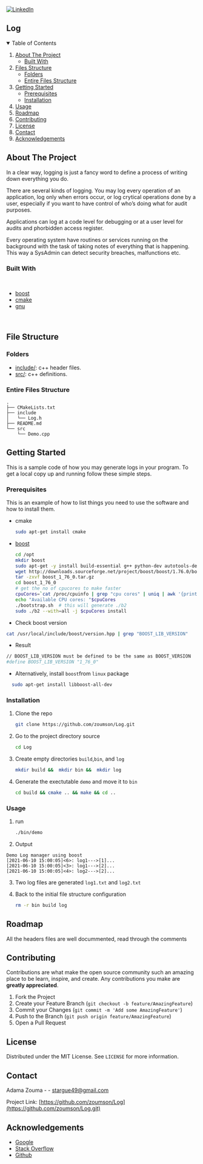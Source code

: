 [![LinkedIn][linkedin-shield]][linkedin-url]
<!--
[![Contributors][contributors-shield]][contributors-url]
[![Forks][forks-shield]][forks-url]
[![Stargazers][stars-shield]][stars-url]
[![Issues][issues-shield]][issues-url]
[![MIT License][license-shield]][license-url]
[![LinkedIn][linkedin-shield]][linkedin-url]


[![Github][github-shield]][github.com/zoumson?tab=repositories]
[![Stack Overflow][stackoverflow-shield]][stackoverflow.com/users/11175375/adam]
[![Leetcode][leetcode-shield]][eetcode.com/Hard_Code/]
-->
## Log

<!-- TABLE OF CONTENTS -->
<details open="open">
  <summary>Table of Contents</summary>
  <ol>
    <li>
      <a href="#about-the-project">About The Project</a>
      <ul>
        <li><a href="#built-with">Built With</a></li>
      </ul>
    </li>
    <li>
      <a href="#file-structure">Files Structure</a>
      <ul>
        <li><a href="#folders">Folders</a></li>
        <li><a href="#entire-files-structure">Entire Files Structure</a></li>
      </ul>
    </li>
    <li>
      <a href="#getting-started">Getting Started</a>
      <ul>
        <li><a href="#prerequisites">Prerequisites</a></li>
        <li><a href="#installation">Installation</a></li>
      </ul>
    </li>
    <li><a href="#usage">Usage</a></li>
    <li><a href="#roadmap">Roadmap</a></li>
    <li><a href="#contributing">Contributing</a></li>
    <li><a href="#license">License</a></li>
    <li><a href="#contact">Contact</a></li>
    <li><a href="#acknowledgements">Acknowledgements</a></li>
  </ol>
</details>



<!-- ABOUT THE PROJECT -->
## About The Project

<!-- [![Product Name Screen Shot][product-screenshot]](https://example.com) -->

In a clear way, logging is just a fancy word to define a process of writing down everything you do.

There are several kinds of logging. You may log every operation of an application, log only when errors occur, or log crytical operations done by a user, especially if you want to have control of who’s doing what for audit purposes.

Applications can log at a code level for debugging or at a user level for audits and phorbidden access register.

Every operating system have routines or services running on the background with the task of taking notes of everything that is happening. This way a SysAdmin can detect security breaches, malfunctions etc.
<!--Built with -->
### Built With

<br>

* [boost](https://boost.org/)
* [cmake](https://cmake.org/)
* [gnu](https://www.gnu.org/)

<br>

## File Structure

### Folders

* [include/](include/): c++ header files.
* [src/](src/): c++ definitions.


### Entire Files Structure 


```
.
├── CMakeLists.txt
├── include
│   └── Log.h
├── README.md
└── src
    └── Demo.cpp

```


<!-- GETTING STARTED -->
## Getting Started

This is a sample code of how you may generate logs in your program.
To get a local copy up and running follow these simple steps.

### Prerequisites

This is an example of how to list things you need to use the software and how to install them.
* cmake
  ```sh
  sudo apt-get install cmake
  ```

* [boost](https://stackoverflow.com/questions/8430332/uninstall-boost-and-install-another-version)
  ```sh
  cd /opt
  mkdir boost
  sudo apt-get -y install build-essential g++ python-dev autotools-dev libicu-dev libbz2-dev
  wget http://downloads.sourceforge.net/project/boost/boost/1.76.0/boost_1_76_0.tar.gz
  tar -zxvf boost_1_76_0.tar.gz
  cd boost_1_76_0
  # get the no of cpucores to make faster
  cpuCores=`cat /proc/cpuinfo | grep "cpu cores" | uniq | awk '{print $NF}'`
  echo "Available CPU cores: "$cpuCores
  ./bootstrap.sh  # this will generate ./b2
  sudo ./b2 --with=all -j $cpuCores install
  ```
 * Check boost version
  ```sh
  cat /usr/local/include/boost/version.hpp | grep "BOOST_LIB_VERSION"
  ```
 * Result
  ```sh
  // BOOST_LIB_VERSION must be defined to be the same as BOOST_VERSION
  #define BOOST_LIB_VERSION "1_76_0"
  ```
  * Alternatively, install `boost`from `linux` package 
  ```sh
    sudo apt-get install libboost-all-dev
  ```

### Installation

1. Clone the repo
   ```sh
   git clone https://github.com/zoumson/Log.git
   ```
2. Go to the project directory source
   ```sh
   cd Log
   ```
3. Create empty directories `build`,`bin`, and `log`
   ```sh
   mkdir build &&  mkdir bin &&  mkdir log
   ```
5. Generate the exectutable `demo` and move it to `bin`
   ```sh
   cd build && cmake .. && make && cd ..
   ```

<!-- USAGE EXAMPLES -->
### Usage
1. run 
   ```sh
   ./bin/demo
   ```
2. Output

```
Demo Log manager using boost
[2021-06-10 15:00:05]<6>: log1--->[1]...
[2021-06-10 15:00:05]<3>: log1--->[2]...
[2021-06-10 15:00:05]<4>: log2--->[2]...
```
3. Two log files are generated `log1.txt` and `log2.txt`

4. Back to the initial file structure configuration
   ```sh
   rm -r bin build log
   ```
<!-- ROADMAP -->
## Roadmap

All the headers files are well docummented, read through the comments

<!-- CONTRIBUTING -->
## Contributing

Contributions are what make the open source community such an amazing place to be learn, inspire, and create. Any contributions you make are **greatly appreciated**.

1. Fork the Project
2. Create your Feature Branch (`git checkout -b feature/AmazingFeature`)
3. Commit your Changes (`git commit -m 'Add some AmazingFeature'`)
4. Push to the Branch (`git push origin feature/AmazingFeature`)
5. Open a Pull Request



<!-- LICENSE -->
## License

Distributed under the MIT License. See `LICENSE` for more information.



<!-- CONTACT -->
## Contact

Adama Zouma - <!-- [@your_twitter](https://twitter.com/your_username) -->- stargue49@gmail.com

Project Link: [https://github.com/zoumson/Log](https://github.com/zoumson/Log.git)



<!-- ACKNOWLEDGEMENTS -->
## Acknowledgements
* [Google](https://www.google.com/)
* [Stack Overflow](https://stackoverflow.com/)
* [Github](https://github.com/)




<!-- MARKDOWN LINKS & IMAGES -->
<!-- https://www.markdownguide.org/basic-syntax/#reference-style-links -->

[contributors-shield]: https://img.shields.io/github/contributors/othneildrew/Best-README-Template.svg?style=for-the-badge
[contributors-url]: https://github.com/othneildrew/Best-README-Template/graphs/contributors
[forks-shield]: https://img.shields.io/github/forks/othneildrew/Best-README-Template.svg?style=for-the-badge
[forks-url]: https://github.com/othneildrew/Best-README-Template/network/members
[stars-shield]: https://img.shields.io/github/stars/othneildrew/Best-README-Template.svg?style=for-the-badge
[stars-url]: https://github.com/othneildrew/Best-README-Template/stargazers
[issues-shield]: https://img.shields.io/github/issues/othneildrew/Best-README-Template.svg?style=for-the-badge
[issues-url]: https://github.com/othneildrew/Best-README-Template/issues
[license-shield]: https://img.shields.io/github/license/othneildrew/Best-README-Template.svg?style=for-the-badge
[license-url]: https://github.com/othneildrew/Best-README-Template/blob/master/LICENSE.txt
[linkedin-shield]: https://img.shields.io/badge/-LinkedIn-black.svg?style=for-the-badge&logo=linkedin&colorB=555
[linkedin-url]: linkedin.com/in/adama-zouma-553bba13a
[product-screenshot]: images/screenshot.png

